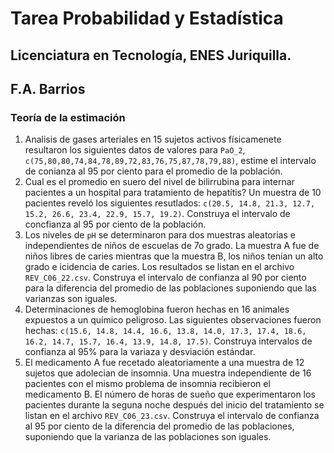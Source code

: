 # Tarea Probabilidad y Estadística  
## Licenciatura en Tecnología, ENES Juriquilla.  
## F.A. Barrios  
### Teoría de la estimación

1. Analisis de gases arteriales en 15 sujetos activos físicamenete resultaron los siguientes datos de valores para `PaO_2`,  `c(75,80,80,74,84,78,89,72,83,76,75,87,78,79,88)`, estime el intervalo de conianza al 95 por ciento para el promedio de la población.
2. Cual es el promedio en suero del nivel de bilirrubina para internar pacientes a un hospital para tratamiento de hepatítis? Un muestra de 10 pacientes reveló los siguientes resutlados: `c(20.5, 14.8, 21.3, 12.7, 15.2, 26.6, 23.4, 22.9, 15.7, 19.2)`. Construya el intervalo de concfianza al 95 por ciento de la población.
3. Los niveles de `pH` se determinaron para dos muestras aleatorias e independientes de niños de escuelas de 7o grado. La muestra A fue de niños libres de caries mientras que la muestra B, los niños tenían un alto grado e icidencia de caries. Los resultados se listan en el archivo `REV_C06_22.csv`. Construya el intervalo de confianza al 90 por ciento para la diferencia del promedio de las poblaciones suponiendo que las varianzas son iguales.
4. Determinaciones de hemoglobina fueron hechas en 16 animales expuestos a un químico peligroso. Las siguientes observaciones fueron hechas: `c(15.6, 14.8, 14.4, 16.6, 13.8, 14.0, 17.3, 17.4, 18.6, 16.2, 14.7, 15.7, 16.4, 13.9, 14.8, 17.5)`. Construya intervalos de confianza al 95% para la variaza y desviación estándar. 
5. El medicamento A fue recetado aleatoriamente a una muestra de 12 sujetos que adolecian de insomnia. Una muestra independiente de 16 pacientes con el mismo problema de insomnia recibieron el medicamento B.  El número de horas de sueño que experimentaron los pacientes durante la seguna noche después del inicio del tratamiento se listan en el archivo `REV_C06_23.csv`. Construya el intervalo de confianza al 95 por ciento de la diferencia del promedio de las poblaciones, suponiendo que la varianza de las poblaciones son iguales.

